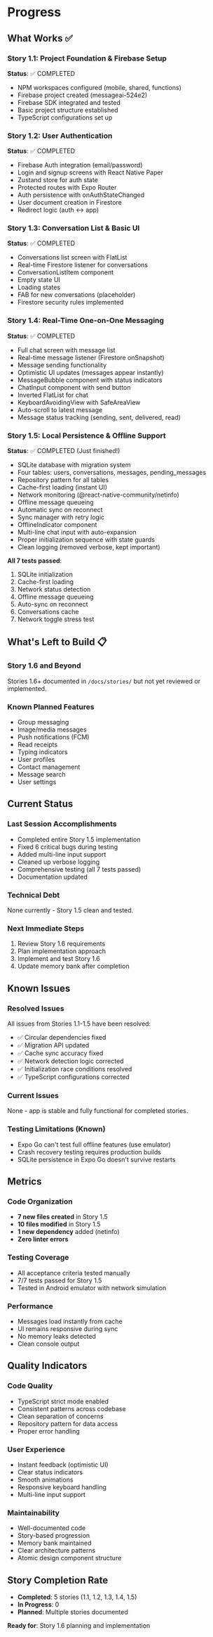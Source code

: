 # Progress

## What Works ✅

### Story 1.1: Project Foundation & Firebase Setup
**Status**: ✅ COMPLETED
- NPM workspaces configured (mobile, shared, functions)
- Firebase project created (messageai-524e2)
- Firebase SDK integrated and tested
- Basic project structure established
- TypeScript configurations set up

### Story 1.2: User Authentication
**Status**: ✅ COMPLETED
- Firebase Auth integration (email/password)
- Login and signup screens with React Native Paper
- Zustand store for auth state
- Protected routes with Expo Router
- Auth persistence with onAuthStateChanged
- User document creation in Firestore
- Redirect logic (auth ↔ app)

### Story 1.3: Conversation List & Basic UI
**Status**: ✅ COMPLETED
- Conversations list screen with FlatList
- Real-time Firestore listener for conversations
- ConversationListItem component
- Empty state UI
- Loading states
- FAB for new conversations (placeholder)
- Firestore security rules implemented

### Story 1.4: Real-Time One-on-One Messaging
**Status**: ✅ COMPLETED
- Full chat screen with message list
- Real-time message listener (Firestore onSnapshot)
- Message sending functionality
- Optimistic UI updates (messages appear instantly)
- MessageBubble component with status indicators
- ChatInput component with send button
- Inverted FlatList for chat
- KeyboardAvoidingView with SafeAreaView
- Auto-scroll to latest message
- Message status tracking (sending, sent, delivered, read)

### Story 1.5: Local Persistence & Offline Support
**Status**: ✅ COMPLETED (Just finished!)
- SQLite database with migration system
- Four tables: users, conversations, messages, pending_messages
- Repository pattern for all tables
- Cache-first loading (instant UI)
- Network monitoring (@react-native-community/netinfo)
- Offline message queueing
- Automatic sync on reconnect
- Sync manager with retry logic
- OfflineIndicator component
- Multi-line chat input with auto-expansion
- Proper initialization sequence with state guards
- Clean logging (removed verbose, kept important)

**All 7 tests passed**:
1. SQLite initialization
2. Cache-first loading
3. Network status detection
4. Offline message queueing
5. Auto-sync on reconnect
6. Conversations cache
7. Network toggle stress test

## What's Left to Build 📋

### Story 1.6 and Beyond
Stories 1.6+ documented in `/docs/stories/` but not yet reviewed or implemented.

### Known Planned Features
- Group messaging
- Image/media messages
- Push notifications (FCM)
- Read receipts
- Typing indicators
- User profiles
- Contact management
- Message search
- User settings

## Current Status

### Last Session Accomplishments
- Completed entire Story 1.5 implementation
- Fixed 6 critical bugs during testing
- Added multi-line input support
- Cleaned up verbose logging
- Comprehensive testing (all 7 tests passed)
- Documentation updated

### Technical Debt
None currently - Story 1.5 clean and tested.

### Next Immediate Steps
1. Review Story 1.6 requirements
2. Plan implementation approach
3. Implement and test Story 1.6
4. Update memory bank after completion

## Known Issues

### Resolved Issues
All issues from Stories 1.1-1.5 have been resolved:
- ✅ Circular dependencies fixed
- ✅ Migration API updated
- ✅ Cache sync accuracy fixed
- ✅ Network detection logic corrected
- ✅ Initialization race conditions resolved
- ✅ TypeScript configurations corrected

### Current Issues
None - app is stable and fully functional for completed stories.

### Testing Limitations (Known)
- Expo Go can't test full offline features (use emulator)
- Crash recovery testing requires production builds
- SQLite persistence in Expo Go doesn't survive restarts

## Metrics

### Code Organization
- **7 new files created** in Story 1.5
- **10 files modified** in Story 1.5
- **1 new dependency** added (netinfo)
- **Zero linter errors**

### Testing Coverage
- All acceptance criteria tested manually
- 7/7 tests passed for Story 1.5
- Tested in Android emulator with network simulation

### Performance
- Messages load instantly from cache
- UI remains responsive during sync
- No memory leaks detected
- Clean console output

## Quality Indicators

### Code Quality
- TypeScript strict mode enabled
- Consistent patterns across codebase
- Clean separation of concerns
- Repository pattern for data access
- Proper error handling

### User Experience
- Instant feedback (optimistic UI)
- Clear status indicators
- Smooth animations
- Responsive keyboard handling
- Multi-line input support

### Maintainability
- Well-documented code
- Story-based progression
- Memory bank maintained
- Clear architecture patterns
- Atomic design component structure

## Story Completion Rate
- **Completed**: 5 stories (1.1, 1.2, 1.3, 1.4, 1.5)
- **In Progress**: 0
- **Planned**: Multiple stories documented

**Ready for**: Story 1.6 planning and implementation

